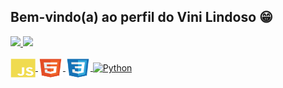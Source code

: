 ## Bem-vindo(a) ao perfil do Vini Lindoso 😁

 <div>
   <a href="https://github.com/vini-Lindoso">
   <img height="180em" src="https://github-readme-stats.vercel.app/api?username=vini-Lindoso&show_icons=true&theme=synthwave&include_all_commits=true&count_private=true"/>
   <img height="180em" src="https://github-readme-stats.vercel.app/api/top-langs/?username=vini-Lindoso&layout=compact&langs_count=7&theme=tokyonight"/>

</div>
<div style="display: inline_block"><br>
  <img align="center" alt="Js" height="30" width="40" src="https://raw.githubusercontent.com/devicons/devicon/master/icons/javascript/javascript-plain.svg">
  <img align="center" alt="HTML" height="30" width="40" src="https://raw.githubusercontent.com/devicons/devicon/master/icons/html5/html5-original.svg">
  <img align="center" alt="CSS" height="30" width="40" src="https://raw.githubusercontent.com/devicons/devicon/master/icons/css3/css3-original.svg">
  <img align="center" alt="Python" height="30" width="40" 
src="https://cdn.jsdelivr.net/gh/devicons/devicon/icons/python/python-original.svg" />
</div>

